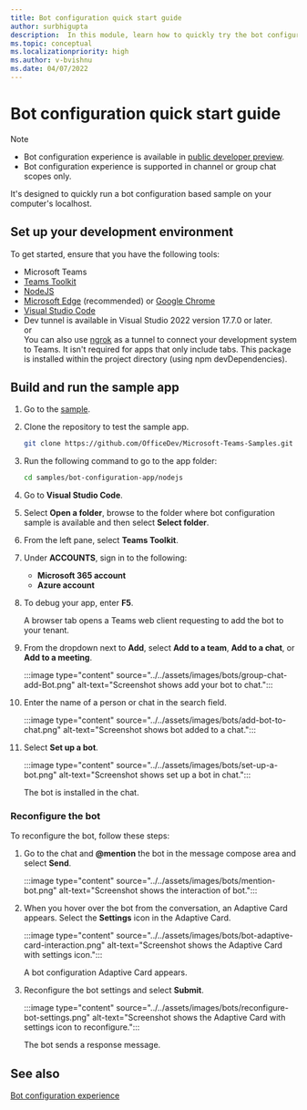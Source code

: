 ```yaml
---
title: Bot configuration quick start guide
author: surbhigupta
description:  In this module, learn how to quickly try the bot configuration.
ms.topic: conceptual
ms.localizationpriority: high
ms.author: v-bvishnu
ms.date: 04/07/2022
---
```


# Bot configuration quick start guide

> [!NOTE]
>
> * Bot configuration experience is available in [public developer preview](../../resources/dev-preview/developer-preview-intro.md).
> * Bot configuration experience is supported in channel or group chat scopes only.

It's designed to quickly run a bot configuration based sample on your computer's localhost.

## Set up your development environment

To get started, ensure that you have the following tools:

* Microsoft Teams
* [Teams Toolkit](../../toolkit/install-Teams-Toolkit.md)
* [NodeJS](https://nodejs.org/en/)
* [Microsoft Edge](https://www.microsoft.com/edge) (recommended) or [Google Chrome](https://www.google.com/chrome/)
* [Visual Studio Code](https://code.visualstudio.com/download)
* Dev tunnel is available in Visual Studio 2022 version 17.7.0 or later. <br> or </br> You can also use [ngrok](https://ngrok.com/download) as a tunnel to connect your development system to Teams. It isn't required for apps that only include tabs. This package is installed within the project directory (using npm devDependencies).

## Build and run the sample app

1. Go to the [sample](https://github.com/OfficeDev/Microsoft-Teams-Samples/tree/v-harikrishnan/bot-configuration-app/samples/bot-configuration-app/nodejs).

1. Clone the repository to test the sample app.

   ```bash
   git clone https://github.com/OfficeDev/Microsoft-Teams-Samples.git
   ```

1. Run the following command to go to the app folder:

   ```bash
   cd samples/bot-configuration-app/nodejs
   ```

1. Go to **Visual Studio Code**.

1. Select **Open a folder**, browse to the folder where bot configuration sample is available and then select **Select folder**.

1. From the left pane, select **Teams Toolkit**.

1. Under **ACCOUNTS**, sign in to the following:
   * **Microsoft 365 account**
   * **Azure account**

1. To debug your app, enter **F5**.

   A browser tab opens a Teams web client requesting to add the bot to your tenant.

1. From the dropdown next to **Add**, select **Add to a team**, **Add to a chat**, or **Add to a meeting**.

   :::image type="content" source="../../assets/images/bots/group-chat-add-Bot.png" alt-text="Screenshot shows add your bot to chat.":::

1. Enter the name of a person or chat in the search field.

   :::image type="content" source="../../assets/images/bots/add-bot-to-chat.png" alt-text="Screenshot shows bot added to a chat.":::

1. Select **Set up a bot**.

   :::image type="content" source="../../assets/images/bots/set-up-a-bot.png" alt-text="Screenshot shows set up a bot in chat.":::

   The bot is installed in the chat.

### Reconfigure the bot

To reconfigure the bot, follow these steps:

1. Go to the chat and **@mention** the bot in the message compose area and select **Send**.

   :::image type="content" source="../../assets/images/bots/mention-bot.png" alt-text="Screenshot shows the interaction of bot.":::

1. When you hover over the bot from the conversation, an Adaptive Card appears. Select the **Settings** icon in the Adaptive Card.

   :::image type="content" source="../../assets/images/bots/bot-adaptive-card-interaction.png" alt-text="Screenshot shows the Adaptive Card with settings icon.":::

   A bot configuration Adaptive Card appears.

1. Reconfigure the bot settings and select **Submit**.

   :::image type="content" source="../../assets/images/bots/reconfigure-bot-settings.png" alt-text="Screenshot shows the Adaptive Card with settings icon to reconfigure.":::

   The bot sends a response message.

## See also

[Bot configuration experience](bot-configuration-experience.md)
